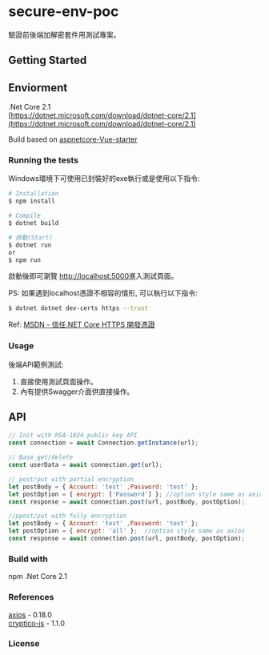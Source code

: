 # secure-env-poc
驗證前後端加解密套件用測試專案。
<!-- descriptions, main goal to deal with -->
## Getting Started
## Enviorment
.Net Core 2.1  
[https://dotnet.microsoft.com/download/dotnet-core/2.1](https://dotnet.microsoft.com/download/dotnet-core/2.1)

Build based on [aspnetcore-Vue-starter](https://github.com/TrilonIO/aspnetcore-Vue-starter)
### Running the tests
Windows環境下可使用已封裝好的exe執行或是使用以下指令:
```bash
# Installation
$ npm install

# Compile
$ dotnet build

# 啟動(Start)
$ dotnet run
or
$ npm run
```
啟動後即可瀏覽 [http://localhost:5000](http://localhost:5000)進入測試頁面。

PS: 如果遇到localhost憑證不相容的情形, 可以執行以下指令:
```bash
$ dotnet dotnet dev-certs https --trust
```
Ref: [MSDN - 信任.NET Core HTTPS 開發憑證](https://docs.microsoft.com/zh-tw/aspnet/core/security/enforcing-ssl?view=aspnetcore-3.0&tabs=visual-studio#trust-the-aspnet-core-https-development-certificate-on-windows-and-macos)
### Usage

後端API範例測試:
1. 直接使用測試頁面操作。
2. 內有提供Swagger介面供直接操作。  

## API

```JavaScript
// Init with RSA-1024 public key API
const connection = await Connection.getInstance(url);

// Base get/delete
const userData = await connection.get(url);

// post/put with partial encryption
let postBody = { Account: 'test' ,Password: 'test' };
let postOption = { encrypt: ['Password'] }; //option style same as axios
const response = await connection.post(url, postBody, postOption);

//ppost/put with fully encryption
let postBody = { Account: 'test' ,Password: 'test' };
let postOption = { encrypt: 'all' };  //option style same as axios
const response = await connection.post(url, postBody, postOption);
```
### Build with

npm
.Net Core 2.1  
<!-- how to install or build your project -->
### References

[axios](https://github.com/axios/axios) - 0.18.0  
[cryptico-js](https://github.com/wwwtyro/cryptico) - 1.1.0

<!-- limitation of this POC -->
### License
